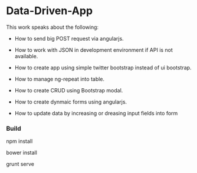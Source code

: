 # Data-Driven-App

This work speaks about the following:

 - How to send big POST request via angularjs.

 - How to work with JSON in development environment if API is not available.

 - How to create app using simple twitter bootstrap instead of ui bootstrap.

 - How to manage ng-repeat into table.

 - How to create CRUD using Bootstrap modal.

 - How to create dynmaic forms using angularjs.

 - How to update data by increasing or dreasing input fields into form

### Build

npm install

bower install

grunt serve
